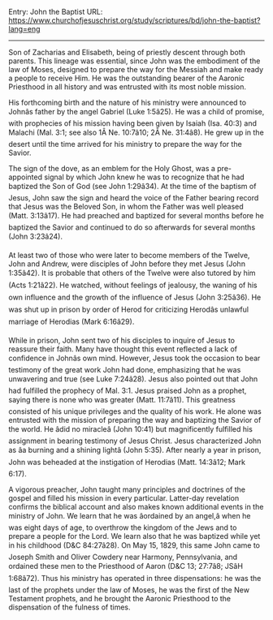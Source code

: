 Entry: John the Baptist
URL: https://www.churchofjesuschrist.org/study/scriptures/bd/john-the-baptist?lang=eng

---

Son of Zacharias and Elisabeth, being of priestly descent through both parents. This lineage was essential, since John was the embodiment of the law of Moses, designed to prepare the way for the Messiah and make ready a people to receive Him. He was the outstanding bearer of the Aaronic Priesthood in all history and was entrusted with its most noble mission.

His forthcoming birth and the nature of his ministry were announced to Johnâs father by the angel Gabriel (Luke 1:5â25). He was a child of promise, with prophecies of his mission having been given by Isaiah (Isa. 40:3) and Malachi (Mal. 3:1; see also 1Â Ne. 10:7â10; 2Â Ne. 31:4â8). He grew up in the desert until the time arrived for his ministry to prepare the way for the Savior.

The sign of the dove, as an emblem for the Holy Ghost, was a pre-appointed signal by which John knew he was to recognize that he had baptized the Son of God (see John 1:29â34). At the time of the baptism of Jesus, John saw the sign and heard the voice of the Father bearing record that Jesus was the Beloved Son, in whom the Father was well pleased (Matt. 3:13â17). He had preached and baptized for several months before he baptized the Savior and continued to do so afterwards for several months (John 3:23â24).

At least two of those who were later to become members of the Twelve, John and Andrew, were disciples of John before they met Jesus (John 1:35â42). It is probable that others of the Twelve were also tutored by him (Acts 1:21â22). He watched, without feelings of jealousy, the waning of his own influence and the growth of the influence of Jesus (John 3:25â36). He was shut up in prison by order of Herod for criticizing Herodâs unlawful marriage of Herodias (Mark 6:16â29).

While in prison, John sent two of his disciples to inquire of Jesus to reassure their faith. Many have thought this event reflected a lack of confidence in Johnâs own mind. However, Jesus took the occasion to bear testimony of the great work John had done, emphasizing that he was unwavering and true (see Luke 7:24â28). Jesus also pointed out that John had fulfilled the prophecy of Mal. 3:1. Jesus praised John as a prophet, saying there is none who was greater (Matt. 11:7â11). This greatness consisted of his unique privileges and the quality of his work. He alone was entrusted with the mission of preparing the way and baptizing the Savior of the world. He âdid no miracleâ (John 10:41) but magnificently fulfilled his assignment in bearing testimony of Jesus Christ. Jesus characterized John as âa burning and a shining lightâ (John 5:35). After nearly a year in prison, John was beheaded at the instigation of Herodias (Matt. 14:3â12; Mark 6:17).

A vigorous preacher, John taught many principles and doctrines of the gospel and filled his mission in every particular. Latter-day revelation confirms the biblical account and also makes known additional events in the ministry of John. We learn that he was âordained by an angel,â when he was eight days of age, to overthrow the kingdom of the Jews and to prepare a people for the Lord. We learn also that he was baptized while yet in his childhood (D&C 84:27â28). On May 15, 1829, this same John came to Joseph Smith and Oliver Cowdery near Harmony, Pennsylvania, and ordained these men to the Priesthood of Aaron (D&C 13; 27:7â8; JSâH 1:68â72). Thus his ministry has operated in three dispensations: he was the last of the prophets under the law of Moses, he was the first of the New Testament prophets, and he brought the Aaronic Priesthood to the dispensation of the fulness of times.
